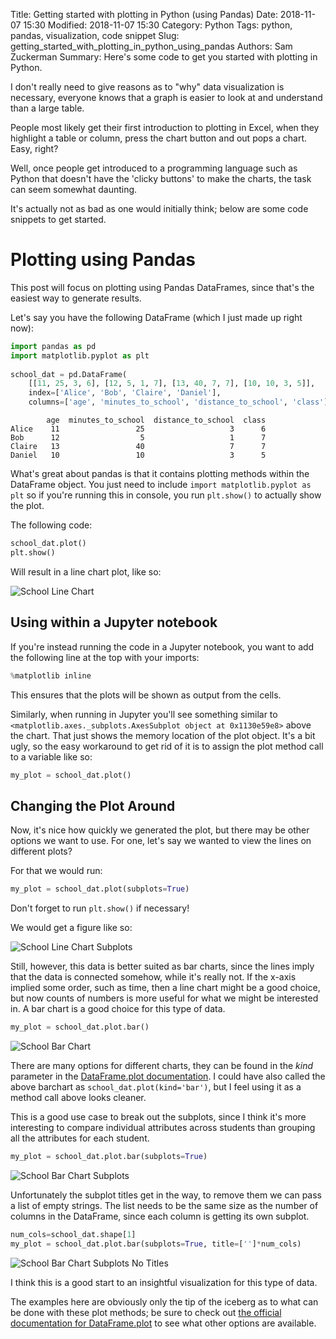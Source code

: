 Title: Getting started with plotting in Python (using Pandas)
Date: 2018-11-07 15:30
Modified: 2018-11-07 15:30
Category: Python
Tags: python, pandas, visualization, code snippet
Slug: getting_started_with_plotting_in_python_using_pandas
Authors: Sam Zuckerman
Summary: Here's some code to get you started with plotting in Python.

I don't really need to give reasons as to "why" data visualization is necessary, everyone knows that a graph is easier to look at and understand than a large table.

People most likely get their first introduction to plotting in Excel, when they highlight a table or column, press the chart button and out pops a chart. Easy, right?

Well, once people get introduced to a programming language such as Python that doesn't have the 'clicky buttons' to make the charts, the task can seem somewhat daunting.

It's actually not as bad as one would initially think; below are some code snippets to get started.

# Plotting using Pandas

This post will focus on plotting using Pandas DataFrames, since that's the easiest way to generate results.

Let's say you have the following DataFrame (which I just made up right now):

```python
import pandas as pd
import matplotlib.pyplot as plt  
 
school_dat = pd.DataFrame(
    [[11, 25, 3, 6], [12, 5, 1, 7], [13, 40, 7, 7], [10, 10, 3, 5]], 
    index=['Alice', 'Bob', 'Claire', 'Daniel'], 
    columns=['age', 'minutes_to_school', 'distance_to_school', 'class'])
```

            age  minutes_to_school  distance_to_school  class
    Alice    11                 25                   3      6
    Bob      12                  5                   1      7
    Claire   13                 40                   7      7
    Daniel   10                 10                   3      5
    
 What's great about pandas is that it contains plotting methods within the DataFrame object. You just need to include `import matplotlib.pyplot as plt` so if you're running this in console, you run `plt.show()` to actually show the plot.
 
 The following code:
 
```python
school_dat.plot()
plt.show()
```
 
 Will result in a line chart plot, like so:
 
 ![School Line Chart]({filename}/images/getting_started_with_plotting_Figure_1.png)
 
## Using within a Jupyter notebook

If you're instead running the code in a Jupyter notebook, you want to add the following line at the top with your imports:

```python
%matplotlib inline
```  

This ensures that the plots will be shown as output from the cells.

Similarly, when running in Jupyter you'll see something similar to `<matplotlib.axes._subplots.AxesSubplot object at 0x1130e59e8>` above the chart. That just shows the memory location of the plot object. It's a bit ugly, so the easy workaround to get rid of it is to assign the plot method call to a variable like so:

```python
my_plot = school_dat.plot()
```

## Changing the Plot Around

Now, it's nice how quickly we generated the plot, but there may be other options we want to use. For one, let's say we wanted to view the lines on different plots?

For that we would run:

```python
my_plot = school_dat.plot(subplots=True)
```

Don't forget to run `plt.show()` if necessary!

We would get a figure like so:

![School Line Chart Subplots]({filename}/images/getting_started_with_plotting_Figure_2.png)

Still, however, this data is better suited as bar charts, since the lines imply that the data is connected somehow, while it's really not. If the x-axis implied some order, such as time, then a line chart might be a good choice, but now counts of numbers is more useful for what we might be interested in. A bar chart is a good choice for this type of data.

```python
my_plot = school_dat.plot.bar()
```

![School Bar Chart]({filename}/images/getting_started_with_plotting_Figure_3.png)

There are many options for different charts, they can be found in the _kind_ parameter in the [DataFrame.plot documentation](https://pandas.pydata.org/pandas-docs/version/0.23/generated/pandas.DataFrame.plot.html). I could have also called the above barchart as `school_dat.plot(kind='bar')`, but I feel using it as a method call above  looks cleaner. 

This is a good use case to break out the subplots, since I think it's more interesting to compare individual attributes across students than grouping all the attributes for each student.
```python
my_plot = school_dat.plot.bar(subplots=True)
```

![School Bar Chart Subplots]({filename}/images/getting_started_with_plotting_Figure_4.png)

Unfortunately the subplot titles get in the way, to remove them we can pass a list of empty strings. The list needs to be the same size as the number of columns in the DataFrame, since each column is getting its own subplot.

```python
num_cols=school_dat.shape[1]
my_plot = school_dat.plot.bar(subplots=True, title=['']*num_cols)
```

![School Bar Chart Subplots No Titles]({filename}/images/getting_started_with_plotting_Figure_5.png)

I think this is a good start to an insightful visualization for this type of data.

The examples here are obviously only the tip of the iceberg as to what can be done with these plot methods; be sure to check out [the official documentation for DataFrame.plot](https://pandas.pydata.org/pandas-docs/version/0.23/generated/pandas.DataFrame.plot.html) to see what other options are available.
